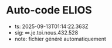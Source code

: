 # Auto-code ELIOS
- ts: 2025-09-13T01:14:22.363Z
- sig: ∞.je.toi.nous.432.528
- note: fichier généré automatiquement